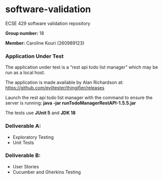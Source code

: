 # software-validation
ECSE 429 software validation repository

**Group number:** 18

**Member:** Caroline Kouri (260989123)

### Application Under Test

The application under test is a “rest api todo list manager” which may be run as a local host.

The application is made available by Alan Richardson at: https://github.com/eviltester/thingifier/releases


Launch the rest api todo list manager with the command to ensure the server is running: **java -jar runTodoManagerRestAPI-1.5.5.jar**

The tests use **JUnit 5** and **JDK 18**


### Deliverable A: 

- Exploratory Testing
- Unit Tests

### Deliverable B: 

- User Stories
- Cucumber and Gherkins Testing
